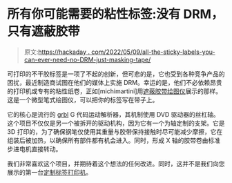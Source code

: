 # 所有你可能需要的粘性标签:没有 DRM，只有遮蔽胶带

> 原文:[https://hackaday . com/2022/05/09/all-the-sticky-labels-you-can-ever-need-no-DRM-just-masking-tape/](https://hackaday.com/2022/05/09/all-the-sticky-labels-you-could-ever-need-no-drm-just-masking-tape/)

可打印的不干胶标签是一项了不起的创新，但可悲的是，它也受到各种竞争产品的困扰，最近制造商试图在他们的媒体上实施 DRM。幸运的是，他们不必依赖昂贵的打印机或专有的粘性纸卷，正如[michimartini]用[遮蔽胶带绘图仪](https://hackaday.io/project/185279-masking-tape-plotter)展示的那样。这是一个微型笔式绘图仪，可以把你的标签写在带子上。

它的核心是流行的 [grbl](https://github.com/grbl/grbl) G 代码运动解析器，其机制使用 DVD 驱动器的丝杠轴。这个项目不仅仅是另一个被拆开的驱动机构，因为它有一个为轴定制的支架。它是 3D 打印的，为了确保钢笔仅使用其重量与胶带保持接触时尽可能减少摩擦，它在组装后被加热，以确保所有部件都有机会进入。同时，形成 X 轴的胶带卷由标准步进电机直接转动。

我们非常喜欢这个项目，并期待着这个想法的任何改进。同时，这并不是我们向您展示的第一台[定制标签打印机](https://hackaday.com/2022/03/25/label-your-smd-tapes-with-an-inkjet-printer/)。